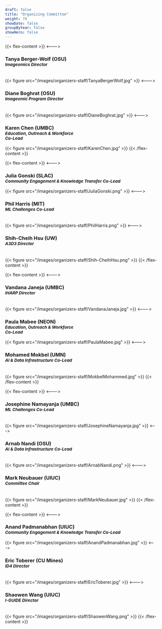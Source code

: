 ```yaml
---
draft: false
title: "Organizing Committee"
weight: 70
showDate: false
groupByYear: false
showHero: false
---
```


{{< flex-content >}}
<--->
<h3>Tanya Berger-Wolf (OSU)<br><small><i>Imageomics Director</i></small><br><br></h3>
{{< figure src="/images/organizers-staff/TanyaBergerWolf.jpg" >}}
<--->
<h3>Diane Boghrat (OSU)<br><small><i>Imageomic Program Director</i></small><br><br></h3>
{{< figure src="/images/organizers-staff/DianeBoghrat.jpg" >}}
<--->
<h3>Karen Chen (UMBC)<br><small><i>Education, Outreach & Workforce<br> Co-Lead</i></small></h3>
{{< figure src="/images/organizers-staff/KarenChen.jpg" >}}
{{< /flex-content >}}

{{< flex-content >}}
<--->
<h3>Julia Gonski (SLAC)<br><small><i>Community Engagement & Knowledge Transfer Co-Lead</i></small></h3>
{{< figure src="/images/organizers-staff/JuliaGonski.png" >}}
<--->
<h3>Phil Harris (MIT)<br><small><i>ML Challenges Co-Lead</i></small><br><br></h3>
{{< figure src="/images/organizers-staff/PhilHarris.png" >}}
<--->
<h3>Shih-Cheih Hsu (UW)<br><small><i>A3D3 Director</i></small><br><br></h3>
{{< figure src="/images/organizers-staff/Shih-CheihHsu.png" >}}
{{< /flex-content >}}

{{< flex-content >}}
<--->
<h3>Vandana Janeja (UMBC)<br><small><i>iHARP Director</i></small><br><br></h3>
{{< figure src="/images/organizers-staff/VandanaJaneja.jpg" >}}
<--->
<h3>Paula Mabee (NEON)<br><small><i>Education, Outreach & Workforce<br>Co-Lead</i></small><br></h3>
{{< figure src="/images/organizers-staff/PaulaMabee.jpg" >}}
<--->
<h3>Mohamed Mokbel (UMN)<br><small><i>AI & Data Infrastructure Co-Lead</i></small><br><br></h3>
{{< figure src="/images/organizers-staff/MokbelMohammed.jpg" >}}
{{< /flex-content >}}

{{< flex-content >}}
<--->
<h3>Josephine Namayanja (UMBC)<br><small><i>ML Challenges Co-Lead</i></small><br><br></h3>
{{< figure src="/images/organizers-staff/JosephineNamayanja.jpg" >}}
<--->
<h3>Arnab Nandi (OSU)<br><small><i>AI & Data Infrastructure Co-Lead</i></small><br><br></h3>
{{< figure src="/images/organizers-staff/ArnabNandi.png" >}}
<--->
<h3>Mark Neubauer (UIUC)<br><small><i>Committee Chair</i></small><br><br></h3>
{{< figure src="/images/organizers-staff/MarkNeubauer.jpg" >}}
{{< /flex-content >}}

{{< flex-content >}}
<--->
<h3>Anand Padmanabhan (UIUC)<br><small><i>Community Engagement & Knowledge Transfer Co-Lead</i></small><br></h3>
{{< figure src="/images/organizers-staff/AnandPadmanabhan.jpg" >}}
<--->
<h3>Eric Toberer (CU Mines)<br><small><i>ID4 Director</i></small><br><br></h3>
{{< figure src="/images/organizers-staff/EricToberer.jpg" >}}
<--->
<h3>Shaowen Wang (UIUC)<br><small><i>I-GUIDE Director</i></small><br><br></h3>
{{< figure src="/images/organizers-staff/ShaowenWang.png" >}}
{{< /flex-content >}}
